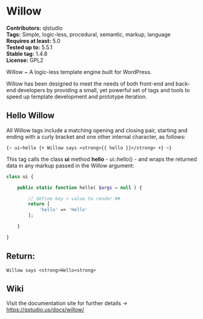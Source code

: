 # Willow #
**Contributors:** qlstudio  
**Tags:** Simple, logic-less, procedural, semantic, markup, language  
**Requires at least:** 5.0  
**Tested up to:** 5.5.1  
**Stable tag:** 1.4.8    
**License:** GPL2  

Willow ~ A logic-less template engine built for WordPress.

Willow has been designed to meet the needs of both front-end and back-end developers by providing a small, yet powerful set of tags and tools to speed up template development and prototype iteration.

## Hello Willow

All Willow tags include a matching opening and closing pair, starting and ending with a curly bracket and one other internal character, as follows:

```
{~ ui~hello {+ Willow says <strong>{{ hello }}</strong> +} ~}
```

This tag calls the class **ui** method **hello** - ui::hello() - and wraps the returned data in any markup passed in the Willow argument: 

```php
class ui {

	public static function hello( $args = null ) {

		// define key + value to render ##
		return [
			'hello' => 'Hello'
		];

	}

}
```

## Return:

```
Willow says <strong>Hello<strong>
```
## Wiki

Visit the documentation site for further details -> https://qstudio.us/docs/willow/
